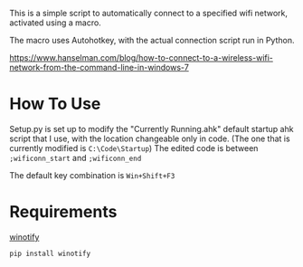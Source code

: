 This is a simple script to automatically connect to a specified wifi network, activated using a macro.

The macro uses Autohotkey, with the actual connection script run in Python.

https://www.hanselman.com/blog/how-to-connect-to-a-wireless-wifi-network-from-the-command-line-in-windows-7

# How To Use
Setup.py is set up to modify the "Currently Running.ahk" default startup ahk script that I use, with the location changeable only in code. (The one that is currently modified is `C:\Code\Startup`)
The edited code is between `;wificonn_start` and `;wificonn_end`

The default key combination is `Win+Shift+F3`

# Requirements
[winotify](https://pypi.org/project/winotify/)

    pip install winotify
